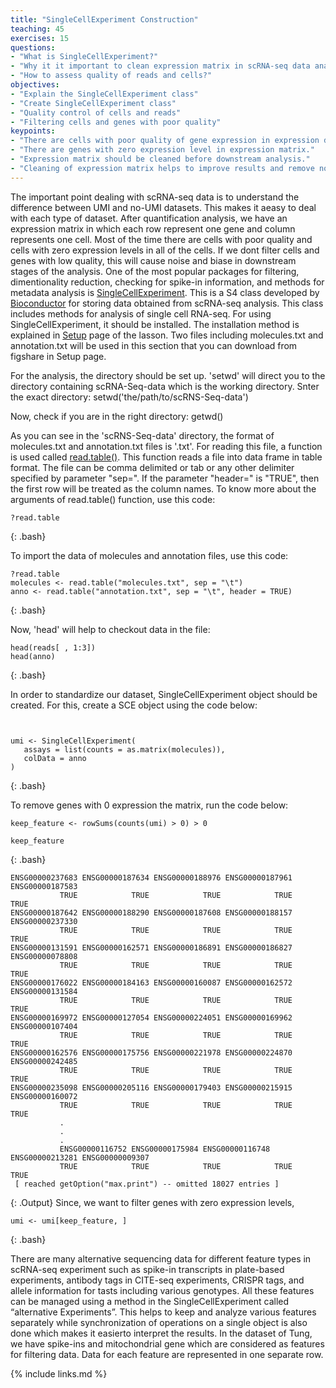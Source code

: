 ```yaml
---
title: "SingleCellExperiment Construction"
teaching: 45
exercises: 15
questions:
- "What is SingleCellExperiment?"
- "Why it it important to clean expression matrix in scRNA-seq data analysis?"
- "How to assess quality of reads and cells?"
objectives:
- "Explain the SingleCellExperiment class"
- "Create SingleCellExperiment class"
- "Quality control of cells and reads"
- "Filtering cells and genes with poor quality"
keypoints:
- "There are cells with poor quality of gene expression in expression dataset."
- "There are genes with zero expression level in expression matrix."
- "Expression matrix should be cleaned before downstream analysis."
- "Cleaning of expression matrix helps to improve results and remove noises and bias during the analysis."
---
```


The important point dealing with scRNA-seq data is to understand the difference between UMI and no-UMI datasets. This makes it aeasy to deal with each type of dataset.
After quantification analysis, we have an expression matrix in which each row represent one gene and column represents one cell.
Most of the time there are cells with poor quality and cells with zero expression levels in all of the cells.
If we dont filter cells and genes with low quality, this will cause noise and biase in downstream stages of the analysis.
One of the most popular packages for filtering, dimentionality reduction, checking for spike-in information, and methods for metadata analysis is
<a href="https://bioconductor.org/packages/release/bioc/html/SingleCellExperiment.html">SingleCellExperiment</a>.
This is a S4 class developed by <a href="https://www.bioconductor.org/">Bioconductor</a> for storing data obtained from scRNA-seq analysis.
This class includes methods for analysis of single cell RNA-seq. For using SingleCellExperiment, it should be installed. The installation method is explained in
<a href="https://carpentries-incubator.github.io/scrna-seq-analysis/setup.html">Setup</a> page of the lasson.
Two files including molecules.txt and annotation.txt will be used in this section that you can download from figshare in Setup page.

For the analysis, the directory should be set up. 'setwd' will direct you to the directory containing scRNA-Seq-data which is the working directory.
Snter the exact directory:
setwd('the/path/to/scRNS-Seq-data')

Now, check if you are in the right directory:
getwd()

As you can see in the 'scRNS-Seq-data' directory, the format of molecules.txt and annotation.txt files is '.txt'.
For reading this file, a function is used called  <a href="https://www.rdocumentation.org/packages/utils/versions/3.6.2/topics/read.table">read.table()</a>. This function reads a file into data frame in table format. The file can be comma delimited or tab or any other delimiter specified by parameter "sep=". If the parameter "header=" is "TRUE", then the first row will be treated as the column names. To know more about the arguments of read.table() function, use this code:
 ~~~
?read.table
~~~
{: .bash}

To import the data of molecules and annotation files, use this code:
 ~~~
?read.table
molecules <- read.table("molecules.txt", sep = "\t")
anno <- read.table("annotation.txt", sep = "\t", header = TRUE)
~~~
{: .bash}

Now, 'head' will help to checkout data in the file:
 ~~~
head(reads[ , 1:3])
head(anno)
~~~
{: .bash}

In order to standardize our dataset, SingleCellExperiment object should be created.
For this, create a SCE object using the code below:

 ~~~
 
 
umi <- SingleCellExperiment(
    assays = list(counts = as.matrix(molecules)), 
    colData = anno
)
~~~
{: .bash}

To remove genes with 0 expression the matrix, run the code below:

~~~
keep_feature <- rowSums(counts(umi) > 0) > 0

keep_feature
~~~
{: .bash}

~~~
ENSG00000237683 ENSG00000187634 ENSG00000188976 ENSG00000187961 ENSG00000187583 
           TRUE            TRUE            TRUE            TRUE            TRUE 
ENSG00000187642 ENSG00000188290 ENSG00000187608 ENSG00000188157 ENSG00000237330 
           TRUE            TRUE            TRUE            TRUE            TRUE 
ENSG00000131591 ENSG00000162571 ENSG00000186891 ENSG00000186827 ENSG00000078808 
           TRUE            TRUE            TRUE            TRUE            TRUE 
ENSG00000176022 ENSG00000184163 ENSG00000160087 ENSG00000162572 ENSG00000131584 
           TRUE            TRUE            TRUE            TRUE            TRUE 
ENSG00000169972 ENSG00000127054 ENSG00000224051 ENSG00000169962 ENSG00000107404 
           TRUE            TRUE            TRUE            TRUE            TRUE 
ENSG00000162576 ENSG00000175756 ENSG00000221978 ENSG00000224870 ENSG00000242485 
           TRUE            TRUE            TRUE            TRUE            TRUE 
ENSG00000235098 ENSG00000205116 ENSG00000179403 ENSG00000215915 ENSG00000160072 
           TRUE            TRUE            TRUE            TRUE            TRUE 
           .
           .
           .
           ENSG00000116752 ENSG00000175984 ENSG00000116748 ENSG00000213281 ENSG00000009307 
           TRUE            TRUE            TRUE            TRUE            TRUE 
 [ reached getOption("max.print") -- omitted 18027 entries ]
 ~~~
 {: .Output}
 Since, we want to filter genes with zero expression levels, 
~~~
umi <- umi[keep_feature, ]
~~~
{: .bash}



There are many alternative sequencing data for different feature types in scRNA-seq experiment such as spike-in transcripts in plate-based experiments, antibody tags in CITE-seq experiments, CRISPR tags, and allele information for tasts including various genotypes. All these features can be managed using a method in the SingleCellExperiment called “alternative Experiments”. This helps to keep and analyze various features separately while synchronization of operations on a single object is also done which makes it easierto interpret the results.
In the dataset of Tung, we have spike-ins and mitochondrial gene which are considered as features for filtering data. Data for each feature are represented in one separate row.


{% include links.md %}
